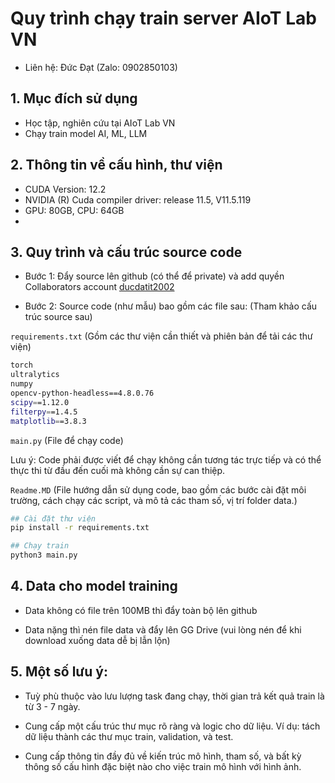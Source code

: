 # Quy trình chạy train server AIoT Lab VN

- Liên hệ: Đức Đạt (Zalo: 0902850103)

## 1. Mục đích sử dụng
- Học tập, nghiên cứu tại AIoT Lab VN
- Chạy train model AI, ML, LLM 

## 2. Thông tin về cấu hình, thư viện
- CUDA Version: 12.2
- NVIDIA (R) Cuda compiler driver: release 11.5, V11.5.119
- GPU: 80GB, CPU: 64GB
- 

## 3. Quy trình và cấu trúc source code 
- Bước 1: Đẩy source lên github (có thể để private) và add quyền Collaborators account [ducdatit2002](https://www.github.com/ducdatit2002)

- Bước 2: Source code (như mẫu) bao gồm các file sau: 
(Tham khảo cấu trúc source sau)

```requirements.txt```
(Gồm các thư viện cần thiết và phiên bản để tải các thư viện)
```bash 
torch
ultralytics
numpy
opencv-python-headless==4.8.0.76
scipy==1.12.0
filterpy==1.4.5
matplotlib==3.8.3
```

```main.py``` 
(File để chạy code)

Lưu ý: Code phải được viết để chạy không cần tương tác trực tiếp và có thể thực thi từ đầu đến cuối mà không cần sự can thiệp.

```Readme.MD```
(File hướng dẫn sử dụng code, bao gồm các bước cài đặt môi trường, cách chạy các script, và mô tả các tham số, vị trí folder data.)
```bash
## Cài đặt thư viện
pip install -r requirements.txt

## Chạy train
python3 main.py
```

## 4. Data cho model training

- Data không có file trên 100MB thì đẩy toàn bộ lên github

- Data nặng thì nén file data và đẩy lên GG Drive (vui lòng nén để khi download xuống data dễ bị lẫn lộn)

## 5. Một số lưu ý:
- Tuỳ phù thuộc vào lưu lượng task đang chạy, thời gian trả kết quả train là từ 3 - 7 ngày.

- Cung cấp một cấu trúc thư mục rõ ràng và logic cho dữ liệu. Ví dụ: tách dữ liệu thành các thư mục train, validation, và test.

- Cung cấp thông tin đầy đủ về kiến trúc mô hình, tham số, và bất kỳ thông số cấu hình đặc biệt nào cho việc train mô hình với hình ảnh.